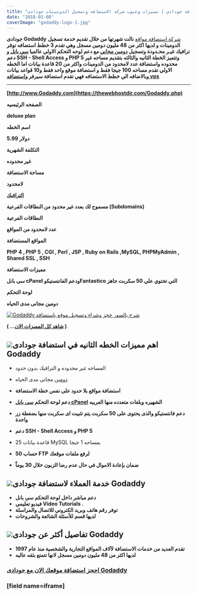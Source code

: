 ```yaml
---
title: "استضافة جودادي | مميزات وعيوب شركة الاستضافه وتسجيل الدومينات جودادى Godaddy"
date: "2018-01-08"
coverImage: "godaddy-logo-1.jpg"
---
```


**جودادى Godaddy** [شركة استضافة مواقع](https://thewebhostdir.com/ar/) **نالت شهرتها من خلال تقديم خدمة تسجيل الدومينات و لديها اكثر من 48 مليون دومين مسجل وهي تقدم 3 خطط استضافه توفر ترافيك غيـر محـدودة وتسجيل [دومين مجاني](https://thewebhostdir.com/ar/webhosting-offer-free-domain-name) مع دعم لوحه التحكم الاولي عالميا [سي بانل](https://thewebhostdir.com/ar/best-cpanel-webhosting) و دعم SSH - Shell Access و PHP 5 وتتميز الخطة الثانيه والثالثه بتقديم مساحه غير محدوده واستضافة عدد لامحدود من الدومينات واكثر من 20 قاعدة بيانات اما الخطه الاولي تقدم مساحه 100 جيجا فقط و استضافة موقع واحد فقط و10 قواعد بيانات وبالاضافه الي خطط الاستضافه فهي تقدم استضافة سيرفر و[استضافه vps](https://thewebhostdir.com/ar/best-vps-hosting-companies)**

* * *

**[http://www.Godaddy.com](https://thewebhostdir.com/Godaddy.php)**

**الصفحه الرئيسيه**

**deluxe plan**

**اسم الخطه**

**5.99 دولار**

**التكلفة الشهرية**

**غير محدوده**

**مساحة الاستضافة**

**لامحدود**

**[الترافيك](https://thewebhostdir.com/ar/?p=2195)**

**مسموح لك بعدد غير محدود من النطاقات الفرعية (Subdomains)**

**النطاقات الفرعية**

**عدد لامحدود من المواقع**

**المواقع المستضافة**

**PHP 4 , PHP 5 , CGI , Perl , JSP , Ruby on Rails ,MySQL, PHPMyAdmin , Shared SSL , SSH**

**مميزات الاستضافة**

**سى بانل cPanel ودعم الفانتستيكوFantastico التي تحتوي علي 50 سكربت جاهز**

**لوحة التحكم**

**دومين مجانى مدى الحياه**

[![Godaddy شرح بالصور حجز وشراء وتسجيل موقع باستضافة ](https://thewebhostdir.com/ar/wp-content/uploads/how-signup-godaddy-webhost.png)](https://thewebhostdir.com/ar/?p=1809)

**( …[شاهد كل المميزات الان](https://thewebhostdir.com/Godaddy.php) )**

## ![](http://www.thewebhostdir.com/images/icon_star.gif)اهم مميزات الخطه الثانيه في استضافة جودادى Godaddy

- المساحه غير محدوده و الترافيك بدون حدود
    
- [دومين](https://thewebhostdir.com/ar/webhosting-offer-free-domain-name) مجانى مدى الحياه
    
- **استضافة مواقع بلا حدود على نفس خطة الاستضافة**
    
- **دعم لوحة التحكم [سى بانل cPanel](https://thewebhostdir.com/ar/best-cpanel-webhosting) الشهيره وبلغات متعدده منها العربيه**
    
- **دعم فانتستيكو والذى يحتوى على 50 سكربت يتم تثبيت اى سكربت منها بضغطة زر واحدة**
    
- **دعم SSH - Shell Access و PHP 5**
    
- 25 قاعدة بيانات MySQL بمساحه 1 جيجا
    
- **50 حساب FTP لرفع ملفات موقعك**
    
- **ضمان بإعادة الاموال في حال عدم رضا الزبون خلال 30 يوماً**
    

## ![](http://www.thewebhostdir.com/images/icon_star.gif)خدمة العملاء لاستضافة جودادى Godaddy

- **دعم مباشر داخل لوحة التحكم سي بانل**
- **فيديو تعليمي Video Tutorials .**
- **توفر رقم هاتف وبريد الكتروني للاتصال والمراسلة**
- **لديها قسم للأسئلة الشائعة والشروحات**

## ![](http://www.thewebhostdir.com/images/icon_star.gif)تفاصيل أكثر عن جودادى Godaddy

- **تقدم العديد من خدمات الاستضافة لآلاف المواقع التجارية والشخصية منذ عام 1997**
- **لديها اكثر من 48 مليون دومين مسجل لانها تتمتع بثقه عاليه**

### **[احجز استضافة موقعك الان مع جودادى Godaddy](https://thewebhostdir.com/Godaddy.php)**

### \[field name=iframe\]
